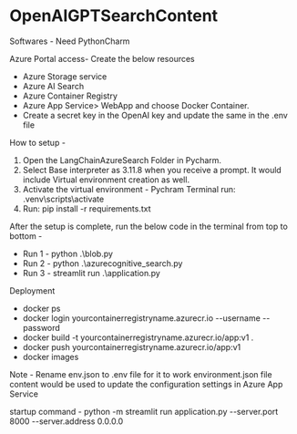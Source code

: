# OpenAIGPTSearchContent
Softwares - Need PythonCharm

Azure Portal access- Create the below resources
- Azure Storage service
- Azure AI Search
- Azure Container Registry
- Azure App Service> WebApp and choose Docker Container.
- Create a secret key in the OpenAI key and update the same in the .env file

How to setup -
1. Open the LangChainAzureSearch Folder in Pycharm.
2. Select Base interpreter as 3.11.8 when you receive a prompt. It would include Virtual environment creation as well.
3. Activate the virtual environment -  Pychram Terminal run: .venv\scripts\activate
4. Run: pip install -r requirements.txt

After the setup is complete, run the below code in the terminal from top to bottom - 
- Run 1 - python .\blob.py
- Run 2 - python .\azurecognitive_search.py
- Run 3 - streamlit run .\application.py

Deployment
- docker ps
- docker login yourcontainerregistryname.azurecr.io --username <yourusername> --password <yourpassword>
- docker build -t yourcontainerregistryname.azurecr.io/app:v1 .
- docker push yourcontainerregistryname.azurecr.io/app:v1
- docker images

Note - Rename env.json to .env file for it to work
environment.json file content would be used to update the configuration settings in Azure App Service

startup command - python -m streamlit run application.py --server.port 8000 --server.address 0.0.0.0
